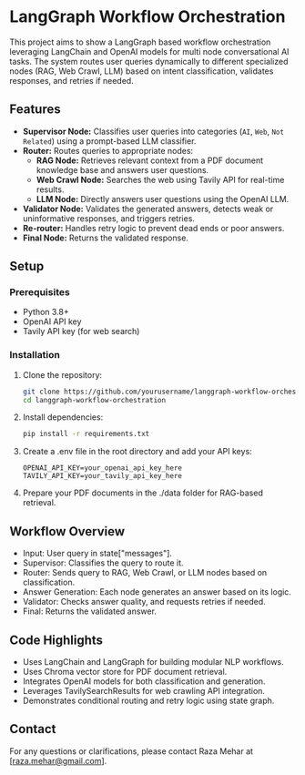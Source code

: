 # LangGraph Workflow Orchestration
This project aims to show a LangGraph based workflow orchestration leveraging LangChain and OpenAI models for multi node conversational AI tasks. The system routes user queries dynamically to different specialized nodes (RAG, Web Crawl, LLM) based on intent classification, validates responses, and retries if needed.


## Features

- **Supervisor Node:** Classifies user queries into categories (`AI`, `Web`, `Not Related`) using a prompt-based LLM classifier.
- **Router:** Routes queries to appropriate nodes:
  - **RAG Node:** Retrieves relevant context from a PDF document knowledge base and answers user questions.
  - **Web Crawl Node:** Searches the web using Tavily API for real-time results.
  - **LLM Node:** Directly answers user questions using the OpenAI LLM.
- **Validator Node:** Validates the generated answers, detects weak or uninformative responses, and triggers retries.
- **Re-router:** Handles retry logic to prevent dead ends or poor answers.
- **Final Node:** Returns the validated response.


## Setup

### Prerequisites

- Python 3.8+
- OpenAI API key
- Tavily API key (for web search)

### Installation

1. Clone the repository:
   ```bash
   git clone https://github.com/yourusername/langgraph-workflow-orchestration.git
   cd langgraph-workflow-orchestration
   ```

2. Install dependencies:
    ```bash
    pip install -r requirements.txt
    ```

3. Create a .env file in the root directory and add your API keys:
    ```env
    OPENAI_API_KEY=your_openai_api_key_here
    TAVILY_API_KEY=your_tavily_api_key_here
    ```

4. Prepare your PDF documents in the ./data folder for RAG-based retrieval.

## Workflow Overview
- Input: User query in state["messages"].
- Supervisor: Classifies the query to route it.
- Router: Sends query to RAG, Web Crawl, or LLM nodes based on classification.
- Answer Generation: Each node generates an answer based on its logic.
- Validator: Checks answer quality, and requests retries if needed.
- Final: Returns the validated answer.

## Code Highlights
- Uses LangChain and LangGraph for building modular NLP workflows.
- Uses Chroma vector store for PDF document retrieval.
- Integrates OpenAI models for both classification and generation.
- Leverages TavilySearchResults for web crawling API integration.
- Demonstrates conditional routing and retry logic using state graph.

## Contact
For any questions or clarifications, please contact Raza Mehar at [raza.mehar@gmail.com].


